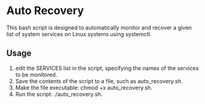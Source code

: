 # Auto Recovery

This bash script is designed to automatically monitor and recover a given list of system services on Linux systems using systemctl.

## Usage

1. edit the SERVICES list in the script, specifying the names of the services to be monitored.
2. Save the contents of the script to a file, such as auto_recovery.sh.
3. Make the file executable: chmod +x auto_recovery.sh.
4. Run the script: ./auto_recovery.sh.
